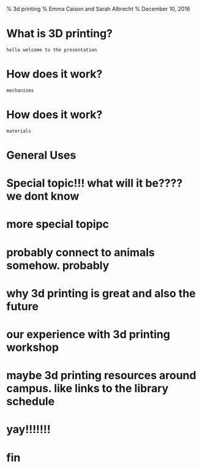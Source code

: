 % 3d printing
% Emma Caison and Sarah Albrecht
% December 10, 2016



# What is 3D printing?

```
hello welcome to the presentation
```

# How does it work?
    mechanisms

# How does it work?
    materials
    
# General Uses

# Special topic!!! what will it be???? we dont know

# more special topipc

# probably connect to animals somehow. probably

# why 3d printing is great and also the future

# our experience with 3d printing workshop

# maybe 3d printing resources around campus. like links to the library schedule

# yay!!!!!!!

# fin